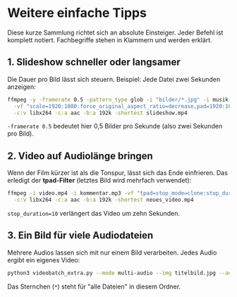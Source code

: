 # Weitere einfache Tipps

Diese kurze Sammlung richtet sich an absolute Einsteiger. Jeder Befehl ist komplett notiert. Fachbegriffe stehen in Klammern und werden erklärt.

## 1. Slideshow schneller oder langsamer

Die Dauer pro Bild lässt sich steuern. Beispiel: Jede Datei zwei Sekunden anzeigen:

```bash
ffmpeg -y -framerate 0.5 -pattern_type glob -i "bilder/*.jpg" -i musik.mp3 \
  -vf "scale=1920:1080:force_original_aspect_ratio=decrease,pad=1920:1080:(ow-iw)/2:(oh-ih)/2" \
  -c:v libx264 -c:a aac -b:a 192k -shortest slideshow.mp4
```

`-framerate 0.5` bedeutet hier 0,5 Bilder pro Sekunde (also zwei Sekunden pro Bild).

## 2. Video auf Audiolänge bringen

Wenn der Film kürzer ist als die Tonspur, lässt sich das Ende einfrieren. Das erledigt der **tpad-Filter** (letztes Bild wird mehrfach verwendet):

```bash
ffmpeg -i video.mp4 -i kommentar.mp3 -vf "tpad=stop_mode=clone:stop_duration=10" \
  -c:v libx264 -c:a aac -b:a 192k -shortest neues_video.mp4
```

`stop_duration=10` verlängert das Video um zehn Sekunden.

## 3. Ein Bild für viele Audiodateien

Mehrere Audios lassen sich mit nur einem Bild verarbeiten. Jedes Audio ergibt ein eigenes Video:

```bash
python3 videobatch_extra.py --mode multi-audio --img titelbild.jpg --aud *.mp3 --out output
```

Das Sternchen (`*`) steht für "alle Dateien" in diesem Ordner.


